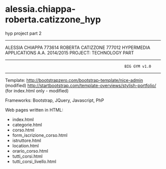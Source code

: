 # alessia.chiappa-roberta.catizzone_hyp
hyp project part 2

********************************************************************************************************************************
ALESSIA CHIAPPA 773614
ROBERTA CATIZZONE 777012
HYPERMEDIA APPLICATIONS A.A. 2014/2015
PROJECT: TECHNOLOGY PART 
********************************************************************************************************************************
                                                          BIG GYM v1.0
********************************************************************************************************************************

Template: http://bootstrapzero.com/bootstrap-template/nice-admin          (modified)
          http://startbootstrap.com/template-overviews/stylish-portfolio/ (for index.html only - modified)
          

Frameworks: Bootstrap, JQuery, Javascript, PhP

Web pages written in HTML:
  - index.html
  - categorie.html
  - corso.html
  - form_iscrizione_corso.html
  - istruttore.html
  - location.html
  - orario_corso.html
  - tutti_corsi.html
  - tutti_corsi_livello.html
